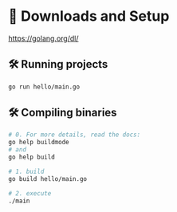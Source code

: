 # 🧰 Downloads and Setup
https://golang.org/dl/

## 🛠️ Running projects

```bash
go run hello/main.go
```

## 🛠️ Compiling binaries

```bash
# 0. For more details, read the docs:
go help buildmode
# and
go help build

# 1. build
go build hello/main.go

# 2. execute
./main
```